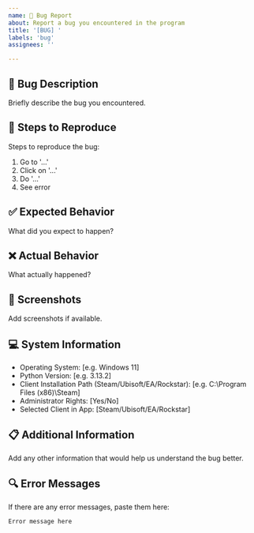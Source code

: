 ```yaml
---
name: 🐛 Bug Report
about: Report a bug you encountered in the program
title: '[BUG] '
labels: 'bug'
assignees: ''

---
```


## 🐛 Bug Description
Briefly describe the bug you encountered.

## 🔄 Steps to Reproduce
Steps to reproduce the bug:
1. Go to '...'
2. Click on '...'
3. Do '...'
4. See error

## ✅ Expected Behavior
What did you expect to happen?

## ❌ Actual Behavior
What actually happened?

## 📸 Screenshots
Add screenshots if available.

## 💻 System Information
- Operating System: [e.g. Windows 11]
- Python Version: [e.g. 3.13.2]
- Client Installation Path (Steam/Ubisoft/EA/Rockstar): [e.g. C:\Program Files (x86)\Steam\]
- Administrator Rights: [Yes/No]
- Selected Client in App: [Steam/Ubisoft/EA/Rockstar]

## 📋 Additional Information
Add any other information that would help us understand the bug better.

## 🔍 Error Messages
If there are any error messages, paste them here:
```
Error message here
